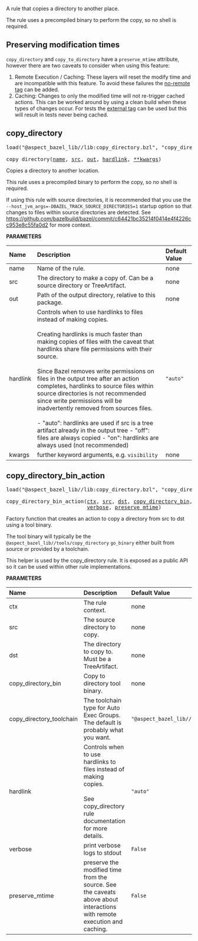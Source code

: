 <!-- Generated with Stardoc: http://skydoc.bazel.build -->

A rule that copies a directory to another place.

The rule uses a precompiled binary to perform the copy, so no shell is required.

## Preserving modification times

`copy_directory` and `copy_to_directory` have a `preserve_mtime` attribute, however
there are two caveats to consider when using this feature:

1. Remote Execution / Caching: These layers will reset the modify time and are
    incompatible with this feature. To avoid these failures the [no-remote tag](https://bazel.build/reference/be/common-definitions)
    can be added.
2. Caching: Changes to only the modified time will not re-trigger cached actions. This can
    be worked around by using a clean build when these types of changes occur. For tests the
    [external tag](https://bazel.build/reference/be/common-definitions) can be used but this
    will result in tests never being cached.

<a id="copy_directory"></a>

## copy_directory

<pre>
load("@aspect_bazel_lib//lib:copy_directory.bzl", "copy_directory")

copy_directory(<a href="#copy_directory-name">name</a>, <a href="#copy_directory-src">src</a>, <a href="#copy_directory-out">out</a>, <a href="#copy_directory-hardlink">hardlink</a>, <a href="#copy_directory-kwargs">**kwargs</a>)
</pre>

Copies a directory to another location.

This rule uses a precompiled binary to perform the copy, so no shell is required.

If using this rule with source directories, it is recommended that you use the
`--host_jvm_args=-DBAZEL_TRACK_SOURCE_DIRECTORIES=1` startup option so that changes
to files within source directories are detected. See
https://github.com/bazelbuild/bazel/commit/c64421bc35214f0414e4f4226cc953e8c55fa0d2
for more context.


**PARAMETERS**


| Name  | Description | Default Value |
| :------------- | :------------- | :------------- |
| <a id="copy_directory-name"></a>name |  Name of the rule.   |  none |
| <a id="copy_directory-src"></a>src |  The directory to make a copy of. Can be a source directory or TreeArtifact.   |  none |
| <a id="copy_directory-out"></a>out |  Path of the output directory, relative to this package.   |  none |
| <a id="copy_directory-hardlink"></a>hardlink |  Controls when to use hardlinks to files instead of making copies.<br><br>Creating hardlinks is much faster than making copies of files with the caveat that hardlinks share file permissions with their source.<br><br>Since Bazel removes write permissions on files in the output tree after an action completes, hardlinks to source files within source directories is not recommended since write permissions will be inadvertently removed from sources files.<br><br>- "auto": hardlinks are used if src is a tree artifact already in the output tree - "off": files are always copied - "on": hardlinks are always used (not recommended)   |  `"auto"` |
| <a id="copy_directory-kwargs"></a>kwargs |  further keyword arguments, e.g. `visibility`   |  none |


<a id="copy_directory_bin_action"></a>

## copy_directory_bin_action

<pre>
load("@aspect_bazel_lib//lib:copy_directory.bzl", "copy_directory_bin_action")

copy_directory_bin_action(<a href="#copy_directory_bin_action-ctx">ctx</a>, <a href="#copy_directory_bin_action-src">src</a>, <a href="#copy_directory_bin_action-dst">dst</a>, <a href="#copy_directory_bin_action-copy_directory_bin">copy_directory_bin</a>, <a href="#copy_directory_bin_action-copy_directory_toolchain">copy_directory_toolchain</a>, <a href="#copy_directory_bin_action-hardlink">hardlink</a>,
                          <a href="#copy_directory_bin_action-verbose">verbose</a>, <a href="#copy_directory_bin_action-preserve_mtime">preserve_mtime</a>)
</pre>

Factory function that creates an action to copy a directory from src to dst using a tool binary.

The tool binary will typically be the `@aspect_bazel_lib//tools/copy_directory` `go_binary`
either built from source or provided by a toolchain.

This helper is used by the copy_directory rule. It is exposed as a public API so it can be used
within other rule implementations.


**PARAMETERS**


| Name  | Description | Default Value |
| :------------- | :------------- | :------------- |
| <a id="copy_directory_bin_action-ctx"></a>ctx |  The rule context.   |  none |
| <a id="copy_directory_bin_action-src"></a>src |  The source directory to copy.   |  none |
| <a id="copy_directory_bin_action-dst"></a>dst |  The directory to copy to. Must be a TreeArtifact.   |  none |
| <a id="copy_directory_bin_action-copy_directory_bin"></a>copy_directory_bin |  Copy to directory tool binary.   |  none |
| <a id="copy_directory_bin_action-copy_directory_toolchain"></a>copy_directory_toolchain |  The toolchain type for Auto Exec Groups. The default is probably what you want.   |  `"@aspect_bazel_lib//lib:copy_directory_toolchain_type"` |
| <a id="copy_directory_bin_action-hardlink"></a>hardlink |  Controls when to use hardlinks to files instead of making copies.<br><br>See copy_directory rule documentation for more details.   |  `"auto"` |
| <a id="copy_directory_bin_action-verbose"></a>verbose |  print verbose logs to stdout   |  `False` |
| <a id="copy_directory_bin_action-preserve_mtime"></a>preserve_mtime |  preserve the modified time from the source. See the caveats above about interactions with remote execution and caching.   |  `False` |


